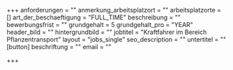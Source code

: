 +++
anforderungen = ""
anmerkung_arbeitsplatzort = ""
arbeitsplatzorte = []
art_der_beschaeftigung = "FULL_TIME"
beschreibung = ""
bewerbungsfrist = ""
grundgehalt = 5
grundgehalt_pro = "YEAR"
header_bild = ""
hintergrundbild = ""
jobtitel = "Kraftfahrer im Bereich Pflanzentransport"
layout = "jobs_single"
seo_description = ""
untertitel = ""
[button]
beschriftung = ""
email = ""

+++
